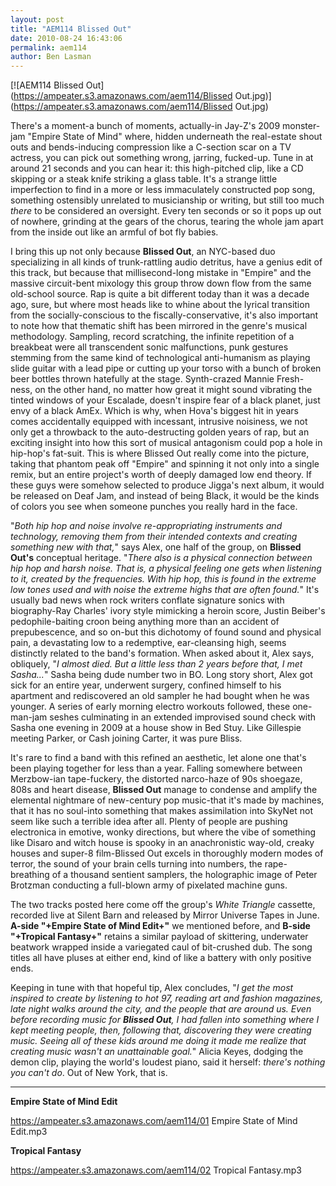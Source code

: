 ```yaml
---
layout: post
title: "AEM114 Blissed Out"
date: 2010-08-24 16:43:06
permalink: aem114
author: Ben Lasman
---
```

[![AEM114 Blissed Out](https://ampeater.s3.amazonaws.com/aem114/Blissed Out.jpg)](https://ampeater.s3.amazonaws.com/aem114/Blissed Out.jpg)

There's a moment-a bunch of moments, actually-in Jay-Z's 2009 monster-jam "Empire State of Mind" where, hidden underneath the real-estate shout outs and bends-inducing compression like a C-section scar on a TV actress, you can pick out something wrong, jarring, fucked-up. Tune in at around 21 seconds and you can hear it: this high-pitched clip, like a CD skipping or a steak knife striking a glass table. It's a strange little imperfection to find in a more or less immaculately constructed pop song, something ostensibly unrelated to musicianship or writing, but still too much _there_ to be considered an oversight. Every ten seconds or so it pops up out of nowhere, grinding at the gears of the chorus, tearing the whole jam apart from the inside out like an armful of bot fly babies.

<!-- more -->

I bring this up not only because **Blissed Out**, an NYC-based duo specializing in all kinds of trunk-rattling audio detritus, have a genius edit of this track, but because that millisecond-long mistake in "Empire" and the massive circuit-bent mixology this group throw down flow from the same old-school source. Rap is quite a bit different today than it was a decade ago, sure, but where most heads like to whine about the lyrical transition from the socially-conscious to the fiscally-conservative, it's also important to note how that thematic shift has been mirrored in the genre's musical methodology. Sampling, record scratching, the infinite repetition of a breakbeat were all transcendent sonic malfunctions, punk gestures stemming from the same kind of technological anti-humanism as playing slide guitar with a lead pipe or cutting up your torso with a bunch of broken beer bottles thrown hatefully at the stage. Synth-crazed Mannie Fresh-ness, on the other hand, no matter how great it might sound vibrating the tinted windows of your Escalade, doesn't inspire fear of a black planet, just envy of a black AmEx. Which is why, when Hova's biggest hit in years comes accidentally equipped with incessant, intrusive noisiness, we not only get a throwback to the auto-destructing golden years of rap, but an exciting insight into how this sort of musical antagonism could pop a hole in hip-hop's fat-suit. This is where Blissed Out really come into the picture, taking that phantom peak off "Empire" and spinning it not only into a single remix, but an entire project's worth of deeply damaged low end theory. If these guys were somehow selected to produce Jigga's next album, it would be released on Deaf Jam, and instead of being Black, it would be the kinds of colors you see when someone punches you really hard in the face.

"_Both hip hop and noise involve re-appropriating instruments and technology, removing them from their intended contexts and creating something new with that,_" says Alex, one half of the group, on **Blissed Out's** conceptual heritage. "_There also is a physical connection between hip hop and harsh noise. That is, a physical feeling one gets when listening to it, created by the frequencies. With hip hop, this is found in the extreme low tones used and with noise the extreme highs that are often found._" It's usually bad news when rock writers conflate signature sonics with biography-Ray Charles' ivory style mimicking a heroin score, Justin Beiber's pedophile-baiting croon being anything more than an accident of prepubescence, and so on-but this dichotomy of found sound and physical pain, a devastating low to a redemptive, ear-cleansing high, seems distinctly related to the band's formation. When asked about it, Alex says, obliquely, "_I almost died. But a little less than 2 years before that, I met Sasha..._" Sasha being dude number two in BO. Long story short, Alex got sick for an entire year, underwent surgery, confined himself to his apartment and rediscovered an old sampler he had bought when he was younger. A series of early morning electro workouts followed, these one-man-jam seshes culminating in an extended improvised sound check with Sasha one evening in 2009 at a house show in Bed Stuy. Like Gillespie meeting Parker, or Cash joining Carter, it was pure Bliss.

It's rare to find a band with this refined an aesthetic, let alone one that's been playing together for less than a year. Falling somewhere between Merzbow-ian tape-fuckery, the distorted narco-haze of 90s shoegaze, 808s and heart disease, **Blissed Out** manage to condense and amplify the elemental nightmare of new-century pop music-that it's made by machines, that it has no soul-into something that makes assimilation into SkyNet not seem like such a terrible idea after all. Plenty of people are pushing electronica in emotive, wonky directions, but where the vibe of something like Disaro and witch house is spooky in an anachronistic way-old, creaky houses and super-8 film-Blissed Out excels in thoroughly modern modes of terror, the sound of your brain cells turning into numbers, the rape-breathing of a thousand sentient samplers, the holographic image of Peter Brotzman conducting a full-blown army of pixelated machine guns.

The two tracks posted here come off the group's _White Triangle_ cassette, recorded live at Silent Barn and released by Mirror Universe Tapes in June. **A-side "+Empire State of Mind Edit+"** we mentioned before, and **B-side "+Tropical Fantasy+"** retains a similar payload of skittering, underwater beatwork wrapped inside a variegated caul of bit-crushed dub. The song titles all have pluses at either end, kind of like a battery with only positive ends.

Keeping in tune with that hopeful tip, Alex concludes, "_I get the most inspired to create by listening to hot 97, reading art and fashion magazines, late night walks around the city, and the people that are around us. Even before recording music for_ **_Blissed Out_**_, I had fallen into something where I kept meeting people, then, following that, discovering they were creating music. Seeing all of these kids around me doing it made me realize that creating music wasn't an unattainable goal._" Alicia Keyes, dodging the demon clip, playing the world's loudest piano, said it herself: _there's nothing you can't do_. Out of New York, that is.

---

**Empire State of Mind Edit**

https://ampeater.s3.amazonaws.com/aem114/01 Empire State of Mind Edit.mp3

**Tropical Fantasy**

https://ampeater.s3.amazonaws.com/aem114/02 Tropical Fantasy.mp3

